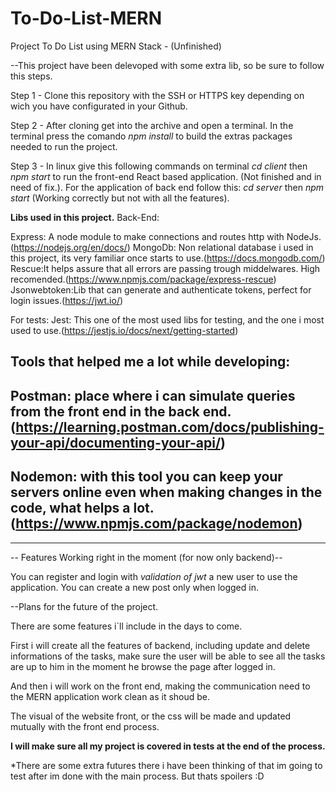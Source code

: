 # To-Do-List-MERN
Project To Do List using MERN Stack - (Unfinished)

--This project have been delevoped with some extra lib, so be sure to follow this steps.

Step 1 - 
Clone this repository with the SSH or HTTPS key depending on wich you have configurated in your Github.

Step 2 - 
After cloning get into the archive and open a terminal. In the terminal press the comando *npm install* to build the extras packages needed to run the project.

Step 3 - 
In linux give this following commands on terminal *cd client* then *npm start* to run the front-end React based application. (Not finished and in need of fix.).
For the application of back end follow this: *cd server* then *npm start* (Working correctly but not with all the features).

************Libs used in this project.************
Back-End:

Express: A node module to make connections and routes http with NodeJs.(https://nodejs.org/en/docs/)
MongoDb: Non relational database i used in this project, its very familiar once starts to use.(https://docs.mongodb.com/)
Rescue:It helps assure that all errors are passing trough middelwares. High recomended.(https://www.npmjs.com/package/express-rescue)
Jsonwebtoken:Lib that can generate and authenticate tokens, perfect for login issues.(https://jwt.io/)

For tests:
Jest: This one of the most used libs for testing, and the one i most used to use.(https://jestjs.io/docs/next/getting-started)

Tools that helped me a lot while developing: 
--
Postman: place where i can simulate queries from the front end in the back end. 
(https://learning.postman.com/docs/publishing-your-api/documenting-your-api/)
--
Nodemon: with this tool you can keep your servers online even when making changes in the code, what helps a lot.
(https://www.npmjs.com/package/nodemon)
--

**************************************************

-- Features Working right in the moment (for now only backend)--

You can register and login with *validation of jwt* a new user to use the application.
You can create a new post only when logged in.

--Plans for the future of the project.

There are some features i`ll include in the days to come.

First i will create all the features of backend, including update and delete informations of the tasks, make sure the user will be able to see all the tasks are up to him in the moment he browse the page after logged in.

And then i will work on the front end, making the communication need to the MERN application work clean as it shoud be.

The visual of the website front, or the css will be made and updated mutually with the front end process.

************I will make sure all my project is covered in tests at the end of the process.************

*There are some extra futures there i have been thinking of that im going to test after im done with the main process. But thats spoilers :D


